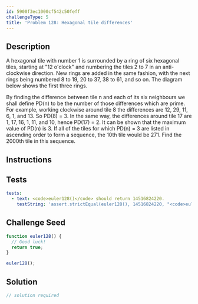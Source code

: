```yaml
---
id: 5900f3ec1000cf542c50feff
challengeType: 5
title: 'Problem 128: Hexagonal tile differences'
---
```


## Description
<section id='description'>
A hexagonal tile with number 1 is surrounded by a ring of six hexagonal tiles, starting at "12 o'clock" and numbering the tiles 2 to 7 in an anti-clockwise direction.
New rings are added in the same fashion, with the next rings being numbered 8 to 19, 20 to 37, 38 to 61, and so on. The diagram below shows the first three rings.


By finding the difference between tile n and each of its six neighbours we shall define PD(n) to be the number of those differences which are prime.
For example, working clockwise around tile 8 the differences are 12, 29, 11, 6, 1, and 13. So PD(8) = 3.
In the same way, the differences around tile 17 are 1, 17, 16, 1, 11, and 10, hence PD(17) = 2.
It can be shown that the maximum value of PD(n) is 3.
If all of the tiles for which PD(n) = 3 are listed in ascending order to form a sequence, the 10th tile would be 271.
Find the 2000th tile in this sequence.
</section>

## Instructions
<section id='instructions'>

</section>

## Tests
<section id='tests'>

```yml
tests:
  - text: <code>euler128()</code> should return 14516824220.
    testString: 'assert.strictEqual(euler128(), 14516824220, "<code>euler128()</code> should return 14516824220.");'

```

</section>

## Challenge Seed
<section id='challengeSeed'>

<div id='js-seed'>

```js
function euler128() {
  // Good luck!
  return true;
}

euler128();
```

</div>



</section>

## Solution
<section id='solution'>

```js
// solution required
```
</section>
